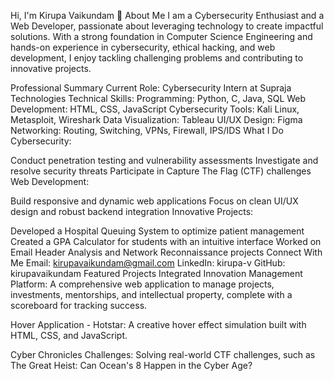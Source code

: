 Hi, I'm Kirupa Vaikundam 👋
About Me
I am a Cybersecurity Enthusiast and a Web Developer, passionate about leveraging technology to create impactful solutions. With a strong foundation in Computer Science Engineering and hands-on experience in cybersecurity, ethical hacking, and web development, I enjoy tackling challenging problems and contributing to innovative projects.

Professional Summary
Current Role: Cybersecurity Intern at Supraja Technologies
Technical Skills:
Programming: Python, C, Java, SQL
Web Development: HTML, CSS, JavaScript
Cybersecurity Tools: Kali Linux, Metasploit, Wireshark
Data Visualization: Tableau
UI/UX Design: Figma
Networking: Routing, Switching, VPNs, Firewall, IPS/IDS
What I Do
Cybersecurity:

Conduct penetration testing and vulnerability assessments
Investigate and resolve security threats
Participate in Capture The Flag (CTF) challenges
Web Development:

Build responsive and dynamic web applications
Focus on clean UI/UX design and robust backend integration
Innovative Projects:

Developed a Hospital Queuing System to optimize patient management
Created a GPA Calculator for students with an intuitive interface
Worked on Email Header Analysis and Network Reconnaissance projects
Connect With Me
Email: kirupavaikundam@gmail.com
LinkedIn: kirupa-v
GitHub: kirupavaikundam
Featured Projects
Integrated Innovation Management Platform:
A comprehensive web application to manage projects, investments, mentorships, and intellectual property, complete with a scoreboard for tracking success.

Hover Application - Hotstar:
A creative hover effect simulation built with HTML, CSS, and JavaScript.

Cyber Chronicles Challenges:
Solving real-world CTF challenges, such as The Great Heist: Can Ocean's 8 Happen in the Cyber Age?
